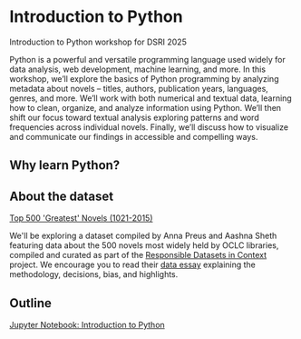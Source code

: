 # Introduction to Python

Introduction to Python workshop for DSRI 2025

Python is a powerful and versatile programming language used widely for data analysis, web development, machine learning, and more. In this workshop, we’ll explore the basics of Python programming by analyzing metadata about novels – titles, authors, publication years, languages, genres, and more. We’ll work with both numerical and textual data, learning how to clean, organize, and analyze information using Python. We’ll then shift our focus toward textual analysis exploring patterns and word frequencies across individual novels. Finally, we’ll discuss how to visualize and communicate our findings in accessible and compelling ways.

## Why learn Python?

## About the dataset

[Top 500 'Greatest' Novels (1021-2015)](https://www.responsible-datasets-in-context.com/posts/top-500-novels/top-500-novels.html)

We'll be exploring a dataset compiled by Anna Preus and Aashna Sheth featuring data about the 500 novels most widely held by OCLC libraries, compiled and curated as part of the [Responsible Datasets in Context](https://www.responsible-datasets-in-context.com/) project. We encourage you to read their [data essay](https://www.responsible-datasets-in-context.com/posts/top-500-novels/top-500-novels.html) explaining the methodology, decisions, bias, and highlights.

## Outline

[Jupyter Notebook: Introduction to Python](introduction_to_python.ipynb)